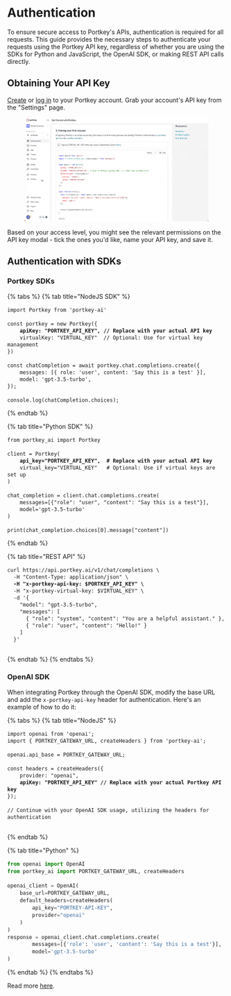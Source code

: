 # Authentication

To ensure secure access to Portkey's APIs, authentication is required for all requests. This guide provides the necessary steps to authenticate your requests using the Portkey API key, regardless of whether you are using the SDKs for Python and JavaScript, the OpenAI SDK, or making REST API calls directly.

## Obtaining Your API Key

[Create](https://app.portkey.ai/signup) or [log in](https://app.portkey.ai/login) to your Portkey account. Grab your account's API key from the "Settings" page.

<figure><img src="../.gitbook/assets/CleanShot 2024-08-14 at 02.35.03.gif" alt=""><figcaption></figcaption></figure>

Based on your access level, you might see the relevant permissions on the API key modal - tick the ones you'd like, name your API key, and save it.

## Authentication with SDKs

### Portkey SDKs

{% tabs %}
{% tab title="NodeJS SDK" %}
<pre class="language-javascript"><code class="lang-javascript">import Portkey from 'portkey-ai'

const portkey = new Portkey({
<strong>    apiKey: "PORTKEY_API_KEY", // Replace with your actual API key
</strong>    virtualKey: "VIRTUAL_KEY"  // Optional: Use for virtual key management
})

const chatCompletion = await portkey.chat.completions.create({
    messages: [{ role: 'user', content: 'Say this is a test' }],
    model: 'gpt-3.5-turbo',
});

console.log(chatCompletion.choices);
</code></pre>
{% endtab %}

{% tab title="Python SDK" %}
<pre class="language-python"><code class="lang-python">from portkey_ai import Portkey

client = Portkey(
<strong>    api_key="PORTKEY_API_KEY",  # Replace with your actual API key
</strong>    virtual_key="VIRTUAL_KEY"   # Optional: Use if virtual keys are set up
)

chat_completion = client.chat.completions.create(
    messages=[{"role": "user", "content": "Say this is a test"}],
    model='gpt-3.5-turbo'
)

print(chat_completion.choices[0].message["content"])
</code></pre>
{% endtab %}

{% tab title="REST API" %}
<pre class="language-bash"><code class="lang-bash">curl https://api.portkey.ai/v1/chat/completions \
  -H "Content-Type: application/json" \
<strong>  -H "x-portkey-api-key: $PORTKEY_API_KEY" \
</strong>  -H "x-portkey-virtual-key: $VIRTUAL_KEY" \
  -d '{
    "model": "gpt-3.5-turbo",
    "messages": [
      { "role": "system", "content": "You are a helpful assistant." },
      { "role": "user", "content": "Hello!" }
    ]
  }'

</code></pre>
{% endtab %}
{% endtabs %}

### OpenAI SDK

When integrating Portkey through the OpenAI SDK, modify the base URL and add the `x-portkey-api-key` header for authentication. Here's an example of how to do it:

{% tabs %}
{% tab title="NodeJS" %}
<pre class="language-javascript"><code class="lang-javascript">import openai from 'openai';
import { PORTKEY_GATEWAY_URL, createHeaders } from 'portkey-ai';

openai.api_base = PORTKEY_GATEWAY_URL;

const headers = createHeaders({
    provider: "openai",
<strong>    apiKey: "PORTKEY_API_KEY" // Replace with your actual Portkey API key
</strong>});

// Continue with your OpenAI SDK usage, utilizing the headers for authentication

</code></pre>
{% endtab %}

{% tab title="Python" %}
```python
from openai import OpenAI
from portkey_ai import PORTKEY_GATEWAY_URL, createHeaders

openai_client = OpenAI(
    base_url=PORTKEY_GATEWAY_URL,
    default_headers=createHeaders(
        api_key="PORTKEY-API-KEY",
        provider="openai"
    )
)
response = openai_client.chat.completions.create(
        messages=[{'role': 'user', 'content': 'Say this is a test'}],
        model='gpt-3.5-turbo'
)
```
{% endtab %}
{% endtabs %}

Read more [here](../integrations/llms/openai/).

